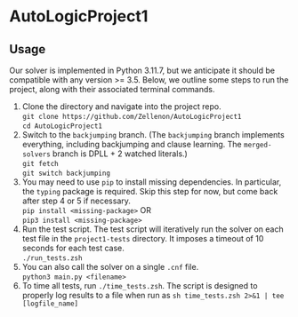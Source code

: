 # AutoLogicProject1

## Usage

Our solver is implemented in Python 3.11.7, but we anticipate it should be compatible with any version >= 3.5.
Below, we outline some steps to run the project, along with their associated terminal commands.

1. Clone the directory and navigate into the project repo. \
   `git clone https://github.com/Zellenon/AutoLogicProject1` \
   `cd AutoLogicProject1`
2. Switch to the `backjumping` branch. (The `backjumping` branch implements everything, including backjumping and clause learning. The `merged-solvers` branch is DPLL + 2 watched literals.) \
   `git fetch` \
   `git switch backjumping`
3. You may need to use `pip` to install missing dependencies. In particular, the `typing` package is required. Skip this step for now, but come back after step 4 or 5 if necessary. \
   `pip install <missing-package>` OR \
   `pip3 install <missing-package>`
4. Run the test script. The test script will iteratively run the solver on each test
   file in the `project1-tests` directory. It imposes a timeout of 10 seconds for each test case. \
    `./run_tests.zsh`
5. You can also call the solver on a single `.cnf` file. \
   `python3 main.py <filename>`
6. To time all tests, run `./time_tests.zsh`. The script is designed to properly log results to a file when run as `sh time_tests.zsh 2>&1 | tee [logfile_name]`
